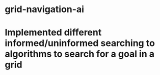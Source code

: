 # grid-navigation-ai
# Implemented different informed/uninformed searching to algorithms to search for a goal in a grid 
